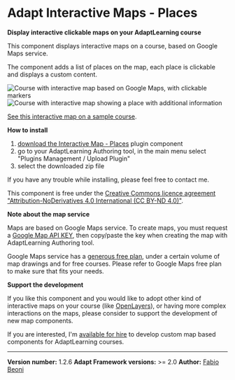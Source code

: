 # Adapt Interactive Maps - Places

**Display interactive clickable maps on your AdaptLearning course**

 <p>This component displays interactive maps on a course, based on Google Maps service.</p>
 <p>The component adds a list of places on the map, each place is clickable and displays a custom content.</p>

<p>
    <img src="http://fabiobeoni.github.io/adapt/docs/map-places.png" alt="Course with interactive map based on Google Maps, with clickable markers" />
    <img src="http://fabiobeoni.github.io/adapt/docs/map-place-visible.png" alt="Course with interactive map showing a place with additional information" />
</p>

<p>
<a href="https://fabiobeoni.github.io/adapt/" target="_blank">See this interactive map on a sample course</a>.
</p>


**How to install**

<ol>
 <li><a href="https://github.com/fabiobeoni/adapt-interactiveMapPlaces/archive/master.zip">download the Interactive Map - Places</a> plugin component</li>
 <li>go to your AdaptLearning Authoring tool, in the main menu select "Plugins Management / Upload Plugin"</li>
 <li>select the downloaded zip file</li>
</ol>

<p>If you have any trouble while installing, please feel free to contact me.</p>

<p>This component is free under the <a href="LICENSE">Creative Commons licence agreement "Attribution-NoDerivatives 4.0 International (CC BY-ND 4.0)"</a>.</p>


**Note about the map service**

<p>Maps are based on Google Maps service. To create maps, you must request a <a href="https://developers.google.com/maps/documentation/javascript/get-api-key" target="_blank">Google Map API KEY</a>, then copy/paste the key
when creating the map with AdaptLearning Authoring tool.</p>
<p>Google Maps service has a <a href="https://developers.google.com/maps/pricing-and-plans/" target="_blank">generous free plan</a>, under a certain volume of map drawings and for free courses. Please refer to Google Maps free plan to make sure that
 fits your needs.</p>
 

**Support the development**
<p>
If you like this component and you would like to adopt other kind of interactive maps on your course 
(like <a href="http://openlayers.org/" target="_blank">OpenLayers</a>), or having more complex interactions
on the maps,
please consider to support the development of new map components. 
</p>
<p>
If you are interested, I'm <a href="https://it.linkedin.com/in/fabio-beoni-6a7848101">available for hire</a> to develop custom map based components for AdaptLearning courses.
</p>

----------------------------
**Version number:**  1.2.6
**Adapt Framework versions:**  >= 2.0
**Author:** <a href="https://it.linkedin.com/in/fabio-beoni-6a7848101" target="_blanck">Fabio Beoni</a>
